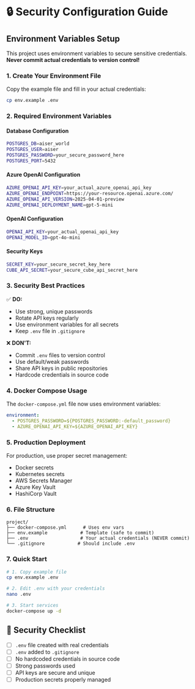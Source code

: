 # 🔒 Security Configuration Guide

## Environment Variables Setup

This project uses environment variables to secure sensitive credentials. **Never commit actual credentials to version control!**

### 1. Create Your Environment File

Copy the example file and fill in your actual credentials:

```bash
cp env.example .env
```

### 2. Required Environment Variables

#### Database Configuration
```bash
POSTGRES_DB=aiser_world
POSTGRES_USER=aiser
POSTGRES_PASSWORD=your_secure_password_here
POSTGRES_PORT=5432
```

#### Azure OpenAI Configuration
```bash
AZURE_OPENAI_API_KEY=your_actual_azure_openai_api_key
AZURE_OPENAI_ENDPOINT=https://your-resource.openai.azure.com/
AZURE_OPENAI_API_VERSION=2025-04-01-preview
AZURE_OPENAI_DEPLOYMENT_NAME=gpt-5-mini
```

#### OpenAI Configuration
```bash
OPENAI_API_KEY=your_actual_openai_api_key
OPENAI_MODEL_ID=gpt-4o-mini
```

#### Security Keys
```bash
SECRET_KEY=your_secure_secret_key_here
CUBE_API_SECRET=your_secure_cube_api_secret_here
```

### 3. Security Best Practices

✅ **DO:**
- Use strong, unique passwords
- Rotate API keys regularly
- Use environment variables for all secrets
- Keep `.env` file in `.gitignore`

❌ **DON'T:**
- Commit `.env` files to version control
- Use default/weak passwords
- Share API keys in public repositories
- Hardcode credentials in source code

### 4. Docker Compose Usage

The `docker-compose.yml` file now uses environment variables:

```yaml
environment:
  - POSTGRES_PASSWORD=${POSTGRES_PASSWORD:-default_password}
  - AZURE_OPENAI_API_KEY=${AZURE_OPENAI_API_KEY}
```

### 5. Production Deployment

For production, use proper secret management:
- Docker secrets
- Kubernetes secrets
- AWS Secrets Manager
- Azure Key Vault
- HashiCorp Vault

### 6. File Structure

```
project/
├── docker-compose.yml      # Uses env vars
├── env.example            # Template (safe to commit)
├── .env                   # Your actual credentials (NEVER commit)
└── .gitignore            # Should include .env
```

### 7. Quick Start

```bash
# 1. Copy example file
cp env.example .env

# 2. Edit .env with your credentials
nano .env

# 3. Start services
docker-compose up -d
```

## 🚨 Security Checklist

- [ ] `.env` file created with real credentials
- [ ] `.env` added to `.gitignore`
- [ ] No hardcoded credentials in source code
- [ ] Strong passwords used
- [ ] API keys are secure and unique
- [ ] Production secrets properly managed
